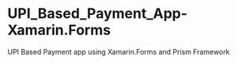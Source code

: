 # UPI_Based_Payment_App-Xamarin.Forms
UPI Based Payment app using Xamarin.Forms and Prism Framework

